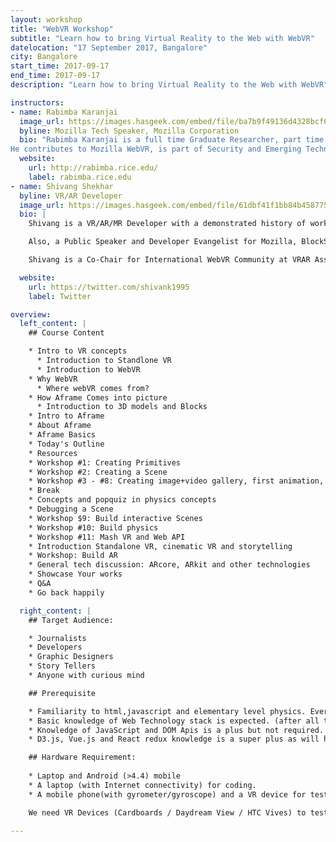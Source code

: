 ```yaml
---
layout: workshop
title: "WebVR Workshop"
subtitle: "Learn how to bring Virtual Reality to the Web with WebVR"
datelocation: "17 September 2017, Bangalore"
city: Bangalore
start_time: 2017-09-17
end_time: 2017-09-17
description: "Learn how to bring Virtual Reality to the Web with WebVR"

instructors:
- name: Rabimba Karanjai  
  image_url: https://images.hasgeek.com/embed/file/ba7b9f49136d4328bcf61b54e2fb8edd
  byline: Mozilla Tech Speaker, Mozilla Corporation
  bio: "Rabimba Karanjai is a full time Graduate Researcher, part time hacker, and FOSS enthusiast. He has written code for IBM Watson and done a bunch of other things at their lab. At present he is crawling his way towards a PhD at RICE University.
He contributes to Mozilla WebVR, is part of Security and Emerging Technologies team at Mozilla, and is also a Mozilla TechSpeaker. He has been recognized for his contribution to Firefox in its about:credits page."
  website:
    url: http://rabimba.rice.edu/
    label: rabimba.rice.edu
- name: Shivang Shekhar
  byline: VR/AR Developer
  image_url: https://images.hasgeek.com/embed/file/61dbf41f1bb84b45877567b860786670
  bio: |
    Shivang is a VR/AR/MR Developer with a demonstrated history of working in the computer software industry. Skilled in Python, VR/AR Production, Augmented Reality, HMD design and Storytelling in VR. Strong operations professional with a Bachelor's degree focused in Computer Science from NIIT University with professional certification from the University of California, San Diego in Virtual Reality application development and Computational Graphics.

    Also, a Public Speaker and Developer Evangelist for Mozilla, BlockStack and International VR/AR association.

    Shivang is a Co-Chair for International WebVR Community at VRAR Association and has been trained in Cinematic VR and production of VR films.

  website:
    url: https://twitter.com/shivank1995
    label: Twitter

overview:
  left_content: |
    ## Course Content

    * Intro to VR concepts
      * Introduction to Standlone VR
      * Introduction to WebVR
    * Why WebVR
      * Where webVR comes from?
    * How Aframe Comes into picture
      * Introduction to 3D models and Blocks
    * Intro to Aframe
    * About Aframe
    * Aframe Basics
    * Today's Outline
    * Resources
    * Workshop #1: Creating Primitives
    * Workshop #2: Creating a Scene
    * Workshop #3 - #8: Creating image+video gallery, first animation, first planes, camera view
    * Break
    * Concepts and popquiz in physics concepts
    * Debugging a Scene
    * Workshop $9: Build interactive Scenes
    * Workshop #10: Build physics
    * Workshop #11: Mash VR and Web API
    * Introduction Standalone VR, cinematic VR and storytelling 
    * Workshop: Build AR
    * General tech discussion: ARcore, ARkit and other technologies 
    * Showcase Your works
    * Q&A
    * Go back happily

  right_content: |
    ## Target Audience:

    * Journalists
    * Developers
    * Graphic Designers
    * Story Tellers
    * Anyone with curious mind

    ## Prerequisite

    * Familiarity to html,javascript and elementary level physics. Everything else we will explain
    * Basic knowledge of Web Technology stack is expected. (after all the person is attending JSFoo duh!)
    * Knowledge of JavaScript and DOM Apis is a plus but not required.
    * D3.js, Vue.js and React redux knowledge is a super plus as will help grasp the differences super easily.

    ## Hardware Requirement:
    
    * Laptop and Android (>4.4) mobile
    * A laptop (with Internet connectivity) for coding.
    * A mobile phone(with gyrometer/gyroscope) and a VR device for testing the VR experiences built.

    We need VR Devices (Cardboards / Daydream View / HTC Vives) to test the VR experiences built. We can make few devices available for all participants, but if devices like Vives and Daydream Controllers can be arranged so it will be a super plus.
    
---
```

